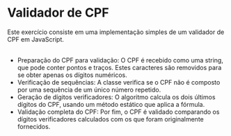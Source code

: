 <h1>Validador de CPF</h1>
Este exercício consiste em uma implementação simples de um validador de CPF em JavaScript. <br><br>

- Preparação do CPF para validação: O CPF é recebido como uma string, que pode conter pontos e traços. Estes caracteres são removidos para se obter apenas os dígitos numéricos. <br>
- Verificação de sequências: A classe verifica se o CPF não é composto por uma sequência de um único número repetido. <br>
- Geração de dígitos verificadores: O algoritmo calcula os dois últimos dígitos do CPF, usando um método estático que aplica a fórmula. <br>
- Validação completa do CPF: Por fim, o CPF é validado comparando os dígitos verificadores calculados com os que foram originalmente fornecidos. <br>
